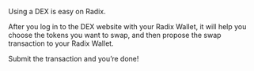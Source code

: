 Using a DEX is easy on Radix.

After you log in to the DEX website with your Radix Wallet, it will help you choose the tokens you want to swap, and then propose the swap transaction to your Radix Wallet.

Submit the transaction and you’re done!
